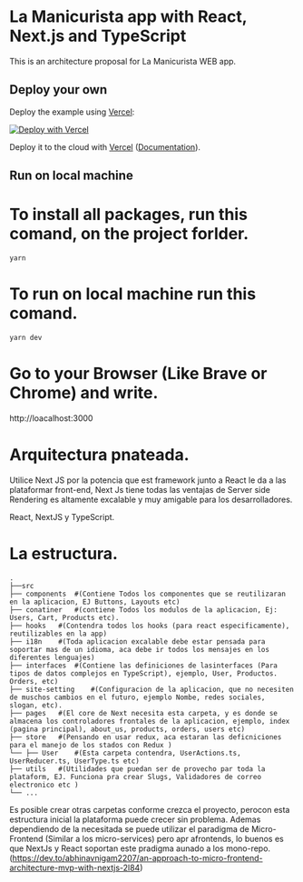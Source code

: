 # La Manicurista app with React, Next.js and TypeScript

This is an architecture proposal for La Manicurista WEB app.

## Deploy your own

Deploy the example using [Vercel](https://vercel.com):

[![Deploy with Vercel](https://vercel.com/button)](https://vercel.com/import/project?template=https://github.com/vercel/next.js/tree/canary/examples/with-typescript)

Deploy it to the cloud with [Vercel](https://vercel.com/import?filter=next.js&utm_source=github&utm_medium=readme&utm_campaign=next-example) ([Documentation](https://nextjs.org/docs/deployment)).

## Run on local machine

# To install all packages, run this comand, on the project forlder.

`yarn`

# To run on local machine run this comand.

`yarn dev`

# Go to your Browser (Like Brave or Chrome) and write.

http://loacalhost:3000

# Arquitectura pnateada.

Utilice Next JS por la potencia que est framework junto a React le da a las plataformar front-end, Next Js tiene todas las ventajas de Server side Rendering
es altamente excalable y muy amigable para los desarrolladores.

React, NextJS y TypeScript.

# La estructura.

    .
    ├──src
    ├── components  #(Contiene Todos los componentes que se reutilizaran en la aplicacion, EJ Buttons, Layouts etc)
    ├── conatiner   #(contiene Todos los modulos de la aplicacion, Ej: Users, Cart, Products etc).
    ├── hooks   #(Contendra todos los hooks (para react especificamente), reutilizables en la app)
    ├── i18n    #(Toda aplicacion excalable debe estar pensada para soportar mas de un idioma, aca debe ir todos los mensajes en los diferentes lenguajes)
    ├── interfaces  #(Contiene las definiciones de lasinterfaces (Para tipos de datos complejos en TypeScript), ejemplo, User, Productos. Orders, etc)
    ├── site-setting    #(Configuracion de la aplicacion, que no necesiten de muschos cambios en el futuro, ejemplo Nombe, redes sociales, slogan, etc).
    ├── pages   #(El core de Next necesita esta carpeta, y es donde se almacena los controladores frontales de la aplicacion, ejemplo, index (pagina principal), about_us, products, orders, users etc)
    ├── store   #(Pensando en usar redux, aca estaran las deficniciones para el manejo de los stados con Redux )
    └── ├── User    #(Esta carpeta contendra, UserActions.ts, UserReducer.ts, UserType.ts etc)
    ├── utils   #(Utilidades que puedan ser de provecho par toda la plataform, EJ. Funciona pra crear Slugs, Validadores de correo electronico etc )
    └── ...

Es posible crear otras carpetas conforme crezca el proyecto, perocon esta estructura inicial la plataforma puede crecer sin problema.
Ademas dependiendo de la necesitada se puede utilizar el paradigma de Micro-Frontend (Similar a los micro-services) pero apr afrontends, lo buenos es
que NextJs y React soportan este pradigma aunado a los mono-repo. (https://dev.to/abhinavnigam2207/an-approach-to-micro-frontend-architecture-mvp-with-nextjs-2l84)
